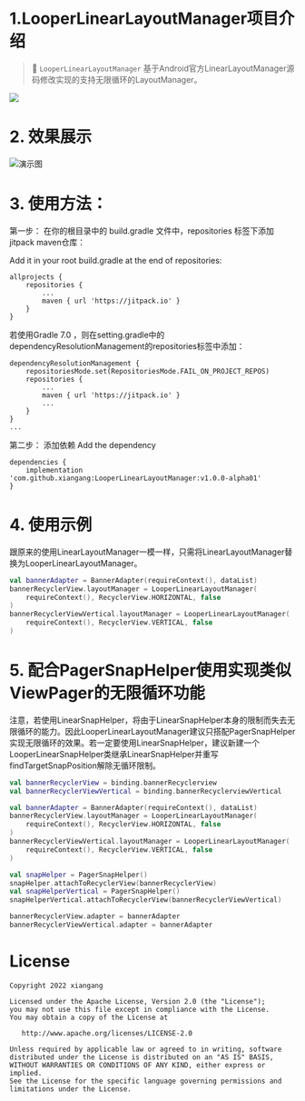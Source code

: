 # 1.LooperLinearLayoutManager项目介绍
 > 🍎 `LooperLinearLayoutManager` 基于Android官方LinearLayoutManager源码修改实现的支持无限循环的LayoutManager。

[![](https://jitpack.io/v/xiangang/LooperLinearLayoutManager.svg)](https://jitpack.io/#xiangang/LooperLinearLayoutManager)

# 2. 效果展示

![演示图](https://github.com/xiangang/LooperLinearLayoutManager/blob/main/demo.gif)

# 3. 使用方法：

第一步：
在你的根目录中的  build.gradle 文件中，repositories 标签下添加jitpack maven仓库：

Add it in your root build.gradle at the end of repositories:

```
allprojects {
    repositories {
    	...
    	maven { url 'https://jitpack.io' }
    }
}

```
若使用Gradle 7.0 ，则在setting.gradle中的dependencyResolutionManagement的repositories标签中添加：
```
dependencyResolutionManagement {
    repositoriesMode.set(RepositoriesMode.FAIL_ON_PROJECT_REPOS)
    repositories {
		...
        maven { url 'https://jitpack.io' }
        ...
    }
}
...

```

第二步：
添加依赖
Add the dependency

```
dependencies {
	implementation 'com.github.xiangang:LooperLinearLayoutManager:v1.0.0-alpha01'
}

```

# 4. 使用示例
跟原来的使用LinearLayoutManager一模一样，只需将LinearLayoutManager替换为LooperLinearLayoutManager。
```kotlin
val bannerAdapter = BannerAdapter(requireContext(), dataList)
bannerRecyclerView.layoutManager = LooperLinearLayoutManager(
    requireContext(), RecyclerView.HORIZONTAL, false
)
bannerRecyclerViewVertical.layoutManager = LooperLinearLayoutManager(
    requireContext(), RecyclerView.VERTICAL, false
)
```


# 5. 配合PagerSnapHelper使用实现类似ViewPager的无限循环功能
注意，若使用LinearSnapHelper，将由于LinearSnapHelper本身的限制而失去无限循环的能力。因此LooperLinearLayoutManager建议只搭配PagerSnapHelper实现无限循环的效果。若一定要使用LinearSnapHelper，建议新建一个LooperLinearSnapHelper类继承LinearSnapHelper并重写findTargetSnapPosition解除无循环限制。

```kotlin
val bannerRecyclerView = binding.bannerRecyclerview
val bannerRecyclerViewVertical = binding.bannerRecyclerviewVertical

val bannerAdapter = BannerAdapter(requireContext(), dataList)
bannerRecyclerView.layoutManager = LooperLinearLayoutManager(
    requireContext(), RecyclerView.HORIZONTAL, false
)
bannerRecyclerViewVertical.layoutManager = LooperLinearLayoutManager(
    requireContext(), RecyclerView.VERTICAL, false
)

val snapHelper = PagerSnapHelper()
snapHelper.attachToRecyclerView(bannerRecyclerView)
val snapHelperVertical = PagerSnapHelper()
snapHelperVertical.attachToRecyclerView(bannerRecyclerViewVertical)

bannerRecyclerView.adapter = bannerAdapter
bannerRecyclerViewVertical.adapter = bannerAdapter
```

# License
```text
Copyright 2022 xiangang

Licensed under the Apache License, Version 2.0 (the "License");
you may not use this file except in compliance with the License.
You may obtain a copy of the License at

   http://www.apache.org/licenses/LICENSE-2.0

Unless required by applicable law or agreed to in writing, software
distributed under the License is distributed on an "AS IS" BASIS,
WITHOUT WARRANTIES OR CONDITIONS OF ANY KIND, either express or implied.
See the License for the specific language governing permissions and
limitations under the License.
```


